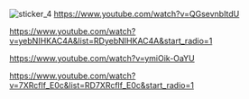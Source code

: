 ![sticker_4](https://static0.gamerantimages.com/wordpress/wp-content/uploads/2025/06/rumi-zoey-and-mira-singing-together-kpop-demon-hunters.jpg)
https://www.youtube.com/watch?v=QGsevnbItdU

https://www.youtube.com/watch?v=yebNIHKAC4A&list=RDyebNIHKAC4A&start_radio=1

https://www.youtube.com/watch?v=ymiOik-OaYU

https://www.youtube.com/watch?v=7XRcflf_E0c&list=RD7XRcflf_E0c&start_radio=1
<!--
**drownedindreams/drownedindreams** is a ✨ _special_ ✨ repository because its `README.md` (this file) appears on your GitHub profile.

Here are some ideas to get you started:

- 🔭 I’m currently working on ...
- 🌱 I’m currently learning ...
- 👯 I’m looking to collaborate on ...
- 🤔 I’m looking for help with ...
- 💬 Ask me about ...
- 📫 How to reach me: ...
- 😄 Pronouns: ...
- ⚡ Fun fact: ...
-->

